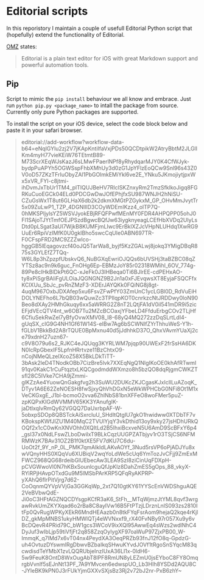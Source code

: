 # Editorial scripts

In this reporistory I maintain a couple of usefull Editorial Python script that (hopefully) extend the functionality of Editorial. 

[OMZ](http://omz-software.com/editorial/) states:
> Editorial is a plain text editor for iOS with great Markdown support and powerful automation tools.

## Pip

Script to mimic the `pip install` behaviour we all know and embrace. Just run `python pip.py <package_name>` to intall the package from source. Currently only pure Python packages are supported.

To install the script on your iOS device, select the code block below and paste it in your safari browser. 

>editorial://add-workflow?workflow-data-b64=eNqlGYlu2zj2V7jKApKntiIfaVxjPDs50QCDtpikW2AtryBbtM2JLGlIKm4myH77vieKEiW76TEtmtB89-M73ScrXEqWJsKazJ6sLMwFPaerlNPf8yRhydqarMJY0K4CfWJyk-bydpPuAPYh5OGWSspFhbXMhUy3d0zG1JpYFlzEoQCw9Snl96s43Z0V0oD57ZKzTFrIuObyZAl1PbGOlmkEMiYkl6ve2E_YNku5JKmojiytjpxWx5xVR_FYI-c8jtmi-ihDvmJxTbUr1TM4_plTIQUJBeHV7RIclSKZnxyRm2TmzSfklkoJigq8FGRKuCuoEGCk04ELd0PDCGwDwJOfEPhjfxSU987WNJH2hNiSU-CZuGsWx1T8ut6GLHaX6db2k2dkmXMGtPZGykxM_GP_OHvMmJvytTr5x09ZuLwP1_TZP_4DGNlIlD3COyWDEmIKzz4_olTP7Q-0hMKSPljylsYZ5WSVJyokEBjRFQFPwfMEnMY0FDR4AHPQPP05ohJ0Fl1SAjoTJYtTmfOEJPSzdBgwcBQfJw63iygknyeagLCEfHbXVDq2UlyLsDtd0pLSgat3aUI7WjkB8KUMFjmLIwc9ErBklXZJcVHpNLUHdq1XwRG9UuEr6RpiVzIMfK0U0gkIBho5swcCqUIe0ABN697TR-F0CFspFRD2MC9ZZZwlco-hggGB5lEqagovzcf40oJQ5TarWa8_byjf5KzZGALwj8jokq3YMigDBqR875s3GYLEfZ7TQq-W6L8p3hZpzpfUbskvQ6_NuBGXqEwriOJQQs6bUVSHj3taBZBC08qZYTSz8ac9n9k6guc_FnOHg6Ep-EBMzJoY85r02318WMihl_6OV_774g-89Pe8clHkBlDkPt6QC-xJeFk0J3IHBeqa0Ti6BJlrEE-cdPEHxAO-ty8xPiSgrBAliFgULOiaJQGNGNZ9B2Jn1a0xFJEvqwsXT8EyjaFSQCFfxKClXUu_SbJc_pvRnZMzF3-XDErJAYQKk0FQiNG8j8gt-4uqM967OxbJDXAfep5xu6FsvZFwPfY03ZmUnC1ycLGBl0D_RdVuEiHDOLYNEFho6L7bQB03wQuwZc3TPIlqpKOT0cnrkzcNtJRDDwy0loN90Beo8dXAy2HMhGkuqy6xx5aWRRG2Z8nT2LQtjFA1dV0il541mDR9i5zicEFjdVEcQTV4nt_w6OB7Tu2MZcBCOaxjYFbeLD4FfduErbgCOv2TLjHf6CfiuSekRwZel7yBfyOvwXMV08_I8-68yQ4MQ272zzDqSLrtLdI4-gUqSX_cIG9G4NH1Gf61W14S-eIBw7Ag6bSCWNlfZYrThhuWeS-Y1h-fGLbV1BkkBd2A8rTQUE0BpMxnu40d5jJdhhkD37O_QhxVAvmYUaXj2ce79xdnH27uzn67-c9V8O79u6s2_RJKC4eJQUqg3KYRLWM7pjqp90UWExF2frSsHA6DKN0lcRpGbexIF5LpfnHRrtvze11BzChtxO9-nCojNMeQLzelXcoZ58X5BkLDkTiTT-3bAsk2leD4TNodkOBb7CizBre5lvk7XXEqNgQ1NlgIKoOE0khAfRTwmI91qv0KakC1rCuFtqztxLKQCgodmddWXmzo8h5bzQO8dqRjgmCWKZTsfl28C5IVke7CHA9jZmmi-glKZzAe4YuowQnGakgfvg2h3SuWU2DUKcZKJCgasKJxIcllLuAZoqK_DTyv1A6E62ZeNOESH8fwSjxyQhVhDGxN5eWkWPHCbG0NFi8Ot1M1xVeCKGxgE_J1bl-bcmoO2vva6ZhlNbS81bnXFFeO8woFMer5puZ-zpKQPxKIGdWVMMV65KK3YAnufgIK-jaDtIxqIvRmQy62VGQQ7DaUxrbpAF-W-5obxpSDOp8QBSTckAiSxrcluU_SHdltQtgIU7gkO1hwidww0XTDbTF7vKBokspKWfJIZU1M40MqC2TVUlYjqY3vkDthid13oy9xky27jsHDhURkQOQf2x1cC0wKnXNVOhh0XQItLd2B5IhxiBcxveN5U6AmD9ScBFxY6p4_gsI37x0NdLFswZLboDwilxT9BLkCqzUUGPZATbjyv1rO3TSjCS6NFMRMWzK7BAv31OZ2B1f0ktXE5FV7dKU7C6du-UoOt2f_9Y_nP_0L_PMK7qmAlkIdLAKvAOYf_3Nud5rsVP6oPjADJYu8xwVQnyHHS0XQqVu6XUBiqV2wqYoLdWe5cUq6YmTozJvCFjj9ZmExMFWCZ968QG68rdeibGlUEbecAw3LEA9SzI8ziCinUqFDXpH-pCVGWwoVl0N7hKBxSounlcguQfJpKlz8DahZmES5gOps_88_vkyX-RYiRPjHAvpOTxdGu9M5lMSbPArKRP5QFqRyAKPRP-yXAhQ6flrPitVjrg7d62-CoOqnmQYVpVVjGa3GGKqWp_2xt7Q10gtKY61YYScEnVWDShguAQE2VeBVbwQdE-Ji0oC3HFtAGZNQCDYsgpKCfR3aK6_StFh__MTqWjmzJtYML8qvf3wrgawRvkUmZKYXqad6o2rBa8C8ayIVw16B5FtPTzjLDrznLnlS093zs2810ItFp0QvRugWPKyXEkR6MndHEAazb0n8tkFYqFsrAom9hejaQ2kqe4rKjlDZ_gkMpMNBS1ukyHMWlQTj4eWVNxxf9_rX40FvNBy97r057Xu9y6vBcDQevR4PRid79C_bW1gcs3WCoV9ixXQl95AwwEq4sWzs2wdlNhC4DyJuf3wIbLjp59tiVfjFt2q858ZzqOylygXF97oaWuP97ZjxPB00_W-ImmqK_q7IMd7x6vT04nx4PeydXA3OeqPRZb93fnJ12fO8q-GpdzG-uh4OvtuzDYswmlRgDbwvBZbaIkqSHwuKYvdJOVf1tRgoSnSYqcM83qcwdisdTeYMbX1zvLQQRUbjeInzIUxA36LI1x-0ldH6-5w9FeuK8OntD8WxOugAbT8lPF8RmUN8yLEZmU0jsEYboC8FY8OmqrgbVvnlf5sEJnNt13PF_7A9YMvcen6edwspUO_Lb3HIh8YSDd2AQU8C-JYleBK9kPN0J3rFUkYjmGXXvSXjsBz3Rj2v72bJ2nr-PxB6zhY~
